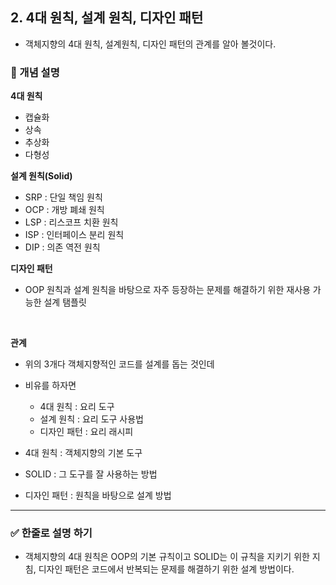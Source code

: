 ## 2. 4대 원칙, 설계 원칙, 디자인 패턴
- 객체지향의 4대 원칙, 설계원칙, 디자인 패턴의 관계를 알아 볼것이다.

### 🧠 개념 설명
**4대 원칙**
- 캡슐화
- 상속
- 추상화
- 다형성

**설계 원칙(Solid)**
- SRP : 단일 책임 원칙
- OCP : 개방 폐쇄 원칙
- LSP : 리스코프 치환 원칙
- ISP : 인터페이스 분리 원칙
- DIP : 의존 역전 원칙

**디자인 패턴**
- OOP 원칙과 설계 원칙을 바탕으로 자주 등장하는 문제를 해결하기 위한 재사용 가능한 설계 탬플릿


<br/>

**관계**

- 위의 3개다 객체지향적인 코드를 설계를 돕는 것인데
- 비유를 하자면
  - 4대 원칙 : 요리 도구
  - 설계 원칙 : 요리 도구 사용법
  - 디자인 패턴 : 요리 래시피

- 4대 원칙 : 객체지향의 기본 도구
- SOLID : 그 도구를 잘 사용하는 방법
- 디자인 패턴 : 원칙을 바탕으로 설계 방법

---
### ✅ 한줄로 설명 하기

- 객체지향의 4대 원칙은 OOP의 기본 규칙이고 SOLID는 이 규칙을 지키기 위한 지침, 디자인 패턴은 코드에서 반복되는 문제를 해결하기 위한 설계 방법이다.

